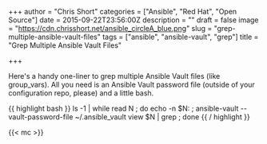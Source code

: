 +++
author = "Chris Short"
categories = ["Ansible", "Red Hat", "Open Source"]
date = 2015-09-22T23:56:00Z
description = ""
draft = false
image = "https://cdn.chrisshort.net/ansible_circleA_blue.png"
slug = "grep-multiple-ansible-vault-files"
tags = ["ansible", "ansible-vault", "grep"]
title = "Grep Multiple Ansible Vault Files"

+++

Here's a handy one-liner to grep multiple Ansible Vault files (like group_vars). All you need is an Ansible Vault password file (outside of your configuration repo, please) and a little bash.

{{ highlight bash }}
ls -1 | while read N ; do echo -n $N: ; ansible-vault --vault-password-file ~/.ansible_vault view $N | grep <STRING> ; done
{{ / highlight }}

{{< mc >}}
